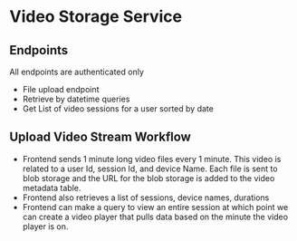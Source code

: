 # Video Storage Service

## Endpoints

All endpoints are authenticated only

- File upload endpoint
- Retrieve by datetime queries
- Get List of video sessions for a user sorted by date


## Upload Video Stream Workflow
- Frontend sends 1 minute long video files every 1 minute. This video is related to a user Id, session Id, and device Name. Each file is sent to blob storage and the URL for the blob storage is added to the video metadata table. 
- Frontend also retrieves a list of sessions, device names, durations
- Frontend can make a query to view an entire session at which point we can create a video player that pulls data based on the minute the video player is on.
